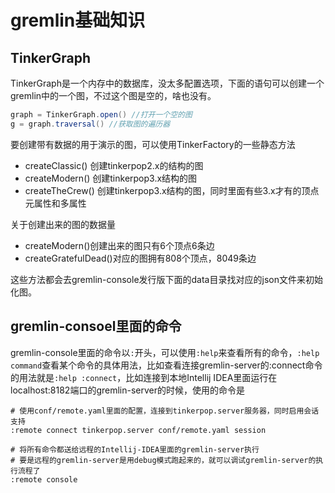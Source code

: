 # gremlin基础知识

## TinkerGraph

TinkerGraph是一个内存中的数据库，没太多配置选项，下面的语句可以创建一个gremlin中的一个图，不过这个图是空的，啥也没有。

 ```groovy
graph = TinkerGraph.open() //打开一个空的图
g = graph.traversal() //获取图的遍历器
 ```

 要创建带有数据的用于演示的图，可以使用TinkerFactory的一些静态方法
 
 - createClassic() 创建tinkerpop2.x的结构的图
 - createModern() 创建tinkerpop3.x结构的图
 - createTheCrew() 创建tinkerpop3.x结构的图，同时里面有些3.x才有的顶点元属性和多属性

关于创建出来的图的数据量

- createModern()创建出来的图只有6个顶点6条边
- createGratefulDead()对应的图拥有808个顶点，8049条边

这些方法都会去gremlin-console发行版下面的data目录找对应的json文件来初始化图。

## gremlin-consoel里面的命令

gremlin-console里面的命令以`:`开头，可以使用`:help`来查看所有的命令，`:help command`查看某个命令的具体用法，比如查看连接gremlin-server的:connect命令的用法就是`:help :connect`，比如连接到本地Intellij IDEA里面运行在localhost:8182端口的gremlin-server的时候，使用的命令是

```
# 使用conf/remote.yaml里面的配置，连接到tinkerpop.server服务器，同时启用会话支持
:remote connect tinkerpop.server conf/remote.yaml session

# 将所有命令都送给远程的Intellij-IDEA里面的gremlin-server执行
# 要是远程的gremlin-server是用debug模式跑起来的，就可以调试gremlin-server的执行流程了
:remote console
```
